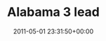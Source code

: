 ---
title:		"Alabama 3 lead"
type:		"photos"
mediatype:		"upload"
location:		"Louth, Ireland"
date:		"2011-05-01 23:31:50+00:00"
album:		"music"
filename:		"alabama-3-lead.md"
series:		"vantastival"
weight: 	4
cl_public_id:		"music/alabama-3-lead"
cl_version:		1497004809
format:		"tiff"
bytes:		1610272
width:		810
height:		1440
colours:
- "#202020"
- "#717171"
exposure_mode:		"Manual"
program:		"Manual"
aperture:		"5.6"
focal_length:		"170.0 mm"
iso:		"4000"
shutter_speed:		"1/100"
metering:		"Multi-segment"
flash:		"On, Return detected"
white_balance:		"Custom"
colour_temp:		"6600"
has_crop:		"false"
orientation:		"Horizontal (normal)"
camera_model:		"NIKON D7000"
lens_info:		"18-200mm f/3.5-5.6"
artist:		"No artist info"
x_resolution:		"300"
y_resolution:		"300"
---